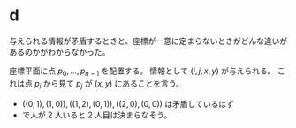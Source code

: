 # d
与えられる情報が矛盾するときと、座標が一意に定まらないときがどんな違いがあるのかがわからなかった。

座標平面に点 $p_0,...,p_{n-1}$ を配置する。
情報として ${(i, j, x, y)}$ が与えられる。
これは点 $p_i$ から見て $p_j$ が $(x,y)$ にあることを言う。

- ${((0, 1), (1, 0)), ((1, 2), (0, 1)), ((2, 0), (0, 0))}$ は矛盾しているはず
- ${}$ で人が $2$ 人いると $2$ 人目は決まらなそう。

